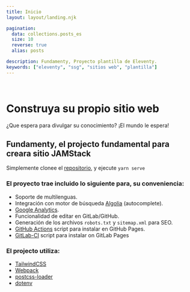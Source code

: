 ```yaml
---
title: Inicio
layout: layout/landing.njk

pagination:
  data: collections.posts_es
  size: 10
  reverse: true
  alias: posts

description: Fundamenty, Proyecto plantilla de Eleventy.
keywords: ["eleventy", "ssg", "sitios web", "plantilla"]
---
```


<div
    style="background-image:
           url('{{ "/images/background.jpg" | url}}');
    height:200px;
    background-size: 100%;
    background-position:center;">&nbsp;</div>

# Construya su propio sitio web

¿Que espera para divulgar su conocimiento? ¡El mundo le espera!


## Fundamenty, el projecto fundamental para creara sitio JAMStack

Simplemente clonee el [repositorio](https://github.com/creasoft-dev/fundamenty), y ejecute
`yarn serve`

### El proyecto trae incluido lo siguiente para, su conveniencia:
- Soporte de multilenguas.
- Integración con motor de búsqueda [Algolia](https://www.algolia.com/) (autocomplete).
- [Google Analytics](https://analytics.google.com/).
- Funcionalidad de editar en GitLab/GitHub.
- Generación de los archivos `robots.txt` y `sitemap.xml` para SEO.
- [GitHub Actions](https://docs.github.com/en/actions) script para instalar en GitHub Pages.
- [GitLab-CI](https://about.gitlab.com/stages-devops-lifecycle/continuous-integration/) script para instalar on GitLab Pages

### El projecto utiliza:
- [TailwindCSS](https://tailwindcss.com/)
- [Webpack](https://webpack.js.org/)
- [postcss-loader](https://github.com/postcss/postcss-loader)
- [dotenv](https://github.com/motdotla/dotenv)
